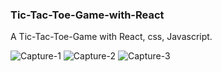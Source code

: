 ### Tic-Tac-Toe-Game-with-React

A Tic-Tac-Toe-Game with React, css, Javascript.

![Capture-1](https://github.com/SanjidaPearl/Tic-Tac-Toe-Game-with-React/assets/88578806/47825a96-0f53-41aa-a15a-ee4b8042569e)
![Capture-2](https://github.com/SanjidaPearl/Tic-Tac-Toe-Game-with-React/assets/88578806/e4440748-89db-4d53-9781-cd16121ee178)
![Capture-3](https://github.com/SanjidaPearl/Tic-Tac-Toe-Game-with-React/assets/88578806/1fe05130-e7fe-47fd-8a37-fd2be620be46)
